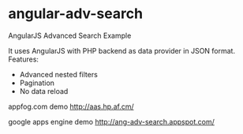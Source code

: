 angular-adv-search
==================

AngularJS Advanced Search Example


It uses AngularJS with PHP backend as data provider in JSON format.
Features:
* Advanced nested filters
* Pagination
* No data reload



appfog.com demo 
http://aas.hp.af.cm/

google apps engine demo
http://ang-adv-search.appspot.com/
